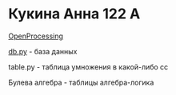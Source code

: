 # Кукина Анна 122 А
[OpenProcessing](https://openprocessing.org/user/344112)

[db.py](db.py) - база данных

table.py - таблица умножения в какой-либо сс

Булева алгебра - таблицы алгебра-логика

